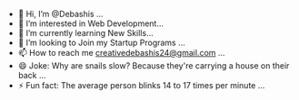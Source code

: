 - 👋 Hi, I’m @Debashis ...
- 👀 I’m interested in Web Development...
- 🌱 I’m currently learning New Skills...
- 💞️ I’m looking to Join my Startup Programs ...
- 📫 How to reach me creativedebashis24@gmail.com ...
- 😄 Joke: Why are snails slow? Because they're carrying a house on their back ...
- ⚡ Fun fact: The average person blinks 14 to 17 times per minute ...

<!---
Creative-Debashis/Creative-Debashis is a ✨ special ✨ repository because its `README.md` (this file) appears on your GitHub profile.
You can click the Preview link to take a look at your changes.
--->
